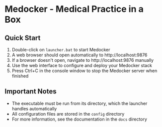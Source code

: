# Medocker - Medical Practice in a Box

## Quick Start

1. Double-click on `launcher.bat` to start Medocker
2. A web browser should open automatically to http://localhost:9876
3. If a browser doesn't open, navigate to http://localhost:9876 manually
4. Use the web interface to configure and deploy your Medocker stack
5. Press Ctrl+C in the console window to stop the Medocker server when finished

## Important Notes

- The executable must be run from its directory, which the launcher handles automatically
- All configuration files are stored in the `config` directory
- For more information, see the documentation in the `docs` directory

